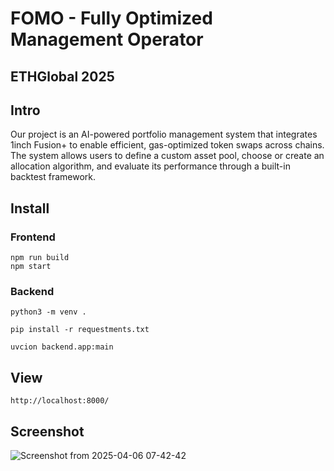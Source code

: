 # FOMO - Fully Optimized Management Operator
## ETHGlobal 2025

## Intro
Our project is an AI-powered portfolio management system that integrates 1inch Fusion+ to enable efficient, gas-optimized token swaps across chains. The system allows users to define a custom asset pool, choose or create an allocation algorithm, and evaluate its performance through a built-in backtest framework.


## Install  

### Frontend
```
npm run build
npm start
```

### Backend
```
python3 -m venv .

pip install -r requestments.txt

uvcion backend.app:main
```



## View
`http://localhost:8000/`

## Screenshot

![Screenshot from 2025-04-06 07-42-42](https://github.com/user-attachments/assets/c07f7bed-ab26-4039-ad13-5773b8a4ae26)


